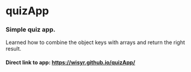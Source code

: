 # quizApp
### Simple quiz app. 
Learned how to combine the object keys with arrays and return the right result.
#### Direct link to app: https://wisyr.github.io/quizApp/
